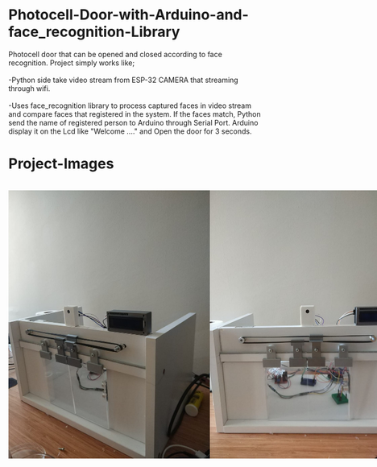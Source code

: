 # Photocell-Door-with-Arduino-and-face_recognition-Library
Photocell door that can be opened and closed according to face recognition. Project simply works like; </br>
</br>-Python side take video stream from ESP-32 CAMERA that streaming through wifi. </br>
</br>-Uses face_recognition library to process captured faces in video stream and compare faces that registered in the system. If the faces match, Python send the name of registered person to Arduino through Serial Port. Arduino display it on the Lcd like "Welcome ...." and Open the door for 3 seconds.

# Project-Images

</br>
<div style="display:flex;justify-content: space-evenly">
<img src="https://github.com/HarunResitKarahan/Photocell-Door-with-Arduino-and-face_recognition-Library/blob/main/Photocell-Door-Image1.jpeg" width="400">
<img src="https://github.com/HarunResitKarahan/Photocell-Door-with-Arduino-and-face_recognition-Library/blob/main/Photocell-Door-Image2.jpeg" width="400"></div>
</br>
